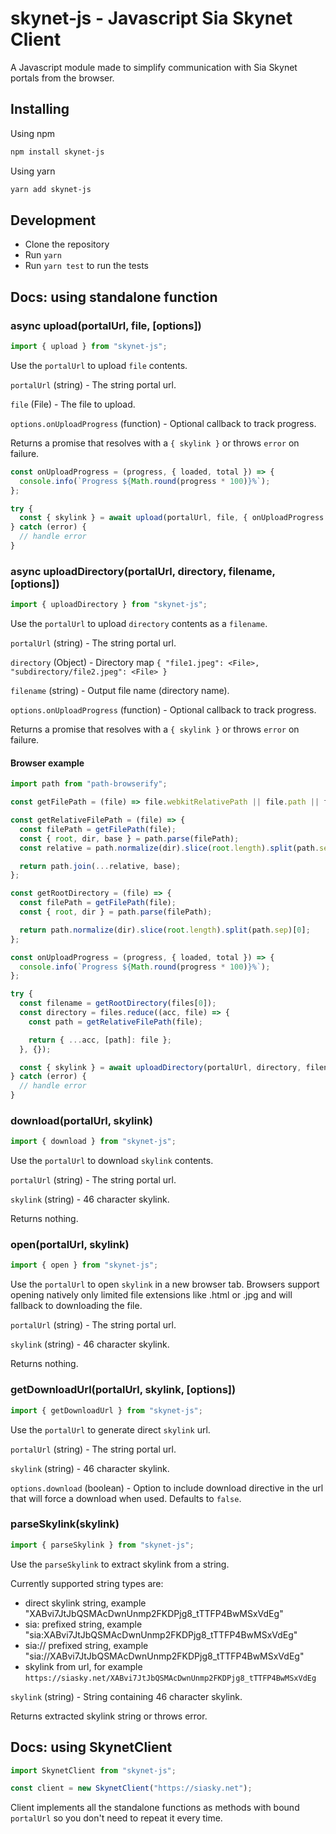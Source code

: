 # skynet-js - Javascript Sia Skynet Client

A Javascript module made to simplify communication with Sia Skynet portals from the browser.

## Installing

Using npm

```sh
npm install skynet-js
```

Using yarn

```sh
yarn add skynet-js
```

## Development

- Clone the repository
- Run `yarn`
- Run `yarn test` to run the tests

## Docs: using standalone function

### async upload(portalUrl, file, [options])

```javascript
import { upload } from "skynet-js";
```

Use the `portalUrl` to upload `file` contents.

`portalUrl` (string) - The string portal url.

`file` (File) - The file to upload.

`options.onUploadProgress` (function) - Optional callback to track progress.

Returns a promise that resolves with a `{ skylink }` or throws `error` on failure.

```javascript
const onUploadProgress = (progress, { loaded, total }) => {
  console.info(`Progress ${Math.round(progress * 100)}%`);
};

try {
  const { skylink } = await upload(portalUrl, file, { onUploadProgress });
} catch (error) {
  // handle error
}
```

### async uploadDirectory(portalUrl, directory, filename, [options])

```javascript
import { uploadDirectory } from "skynet-js";
```

Use the `portalUrl` to upload `directory` contents as a `filename`.

`portalUrl` (string) - The string portal url.

`directory` (Object) - Directory map `{ "file1.jpeg": <File>, "subdirectory/file2.jpeg": <File> }`

`filename` (string) - Output file name (directory name).

`options.onUploadProgress` (function) - Optional callback to track progress.

Returns a promise that resolves with a `{ skylink }` or throws `error` on failure.

#### Browser example

```javascript
import path from "path-browserify";

const getFilePath = (file) => file.webkitRelativePath || file.path || file.name;

const getRelativeFilePath = (file) => {
  const filePath = getFilePath(file);
  const { root, dir, base } = path.parse(filePath);
  const relative = path.normalize(dir).slice(root.length).split(path.sep).slice(1);

  return path.join(...relative, base);
};

const getRootDirectory = (file) => {
  const filePath = getFilePath(file);
  const { root, dir } = path.parse(filePath);

  return path.normalize(dir).slice(root.length).split(path.sep)[0];
};

const onUploadProgress = (progress, { loaded, total }) => {
  console.info(`Progress ${Math.round(progress * 100)}%`);
};

try {
  const filename = getRootDirectory(files[0]);
  const directory = files.reduce((acc, file) => {
    const path = getRelativeFilePath(file);

    return { ...acc, [path]: file };
  }, {});

  const { skylink } = await uploadDirectory(portalUrl, directory, filename, { onUploadProgress });
} catch (error) {
  // handle error
}
```

### download(portalUrl, skylink)

```javascript
import { download } from "skynet-js";
```

Use the `portalUrl` to download `skylink` contents.

`portalUrl` (string) - The string portal url.

`skylink` (string) - 46 character skylink.

Returns nothing.

### open(portalUrl, skylink)

```javascript
import { open } from "skynet-js";
```

Use the `portalUrl` to open `skylink` in a new browser tab. Browsers support opening natively only limited file extensions like .html or .jpg and will fallback to downloading the file.

`portalUrl` (string) - The string portal url.

`skylink` (string) - 46 character skylink.

Returns nothing.

### getDownloadUrl(portalUrl, skylink, [options])

```javascript
import { getDownloadUrl } from "skynet-js";
```

Use the `portalUrl` to generate direct `skylink` url.

`portalUrl` (string) - The string portal url.

`skylink` (string) - 46 character skylink.

`options.download` (boolean) - Option to include download directive in the url that will force a download when used. Defaults to `false`.

### parseSkylink(skylink)

```javascript
import { parseSkylink } from "skynet-js";
```

Use the `parseSkylink` to extract skylink from a string.

Currently supported string types are:

- direct skylink string, example "XABvi7JtJbQSMAcDwnUnmp2FKDPjg8_tTTFP4BwMSxVdEg"
- sia: prefixed string, example "sia:XABvi7JtJbQSMAcDwnUnmp2FKDPjg8_tTTFP4BwMSxVdEg"
- sia:// prefixed string, example "sia://XABvi7JtJbQSMAcDwnUnmp2FKDPjg8_tTTFP4BwMSxVdEg"
- skylink from url, for example `https://siasky.net/XABvi7JtJbQSMAcDwnUnmp2FKDPjg8_tTTFP4BwMSxVdEg`

`skylink` (string) - String containing 46 character skylink.

Returns extracted skylink string or throws error.

## Docs: using SkynetClient

```javascript
import SkynetClient from "skynet-js";

const client = new SkynetClient("https://siasky.net");
```

Client implements all the standalone functions as methods with bound `portalUrl` so you don't need to repeat it every time.
